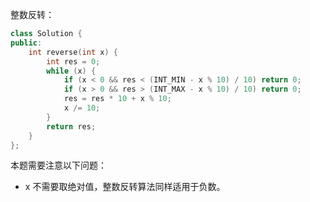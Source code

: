 整数反转：

```cpp
class Solution {
public:
    int reverse(int x) {
        int res = 0;
        while (x) {
            if (x < 0 && res < (INT_MIN - x % 10) / 10) return 0;
            if (x > 0 && res > (INT_MAX - x % 10) / 10) return 0;
            res = res * 10 + x % 10;
            x /= 10;
        }
        return res;
    }
};

```

本题需要注意以下问题：

- x 不需要取绝对值，整数反转算法同样适用于负数。